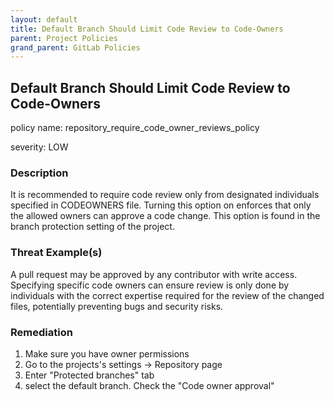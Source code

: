 ```yaml
---
layout: default
title: Default Branch Should Limit Code Review to Code-Owners
parent: Project Policies
grand_parent: GitLab Policies
---
```



## Default Branch Should Limit Code Review to Code-Owners
policy name: repository_require_code_owner_reviews_policy

severity: LOW

### Description
It is recommended to require code review only from designated individuals specified in CODEOWNERS file. Turning this option on enforces that only the allowed owners can approve a code change. This option is found in the branch protection setting of the project.

### Threat Example(s)
A pull request may be approved by any contributor with write access. Specifying specific code owners can ensure review is only done by individuals with the correct expertise required for the review of the changed files, potentially preventing bugs and security risks.



### Remediation
1. Make sure you have owner permissions
2. Go to the projects's settings -> Repository page
3. Enter "Protected branches" tab
4. select the default branch. Check the "Code owner approval"



